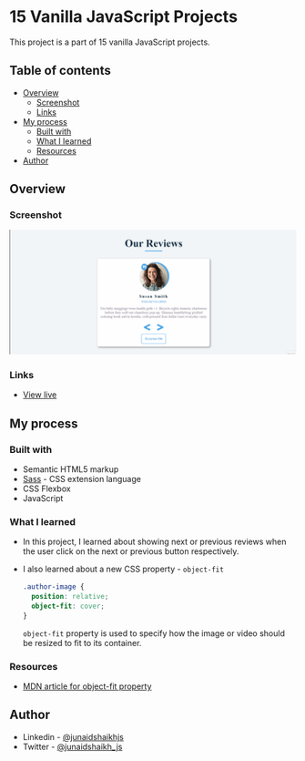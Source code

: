 # 15 Vanilla JavaScript Projects

This project is a part of 15 vanilla JavaScript projects.

## Table of contents

- [Overview](#overview)
  - [Screenshot](#screenshot)
  - [Links](#links)
- [My process](#my-process)
  - [Built with](#built-with)
  - [What I learned](#what-i-learned)
  - [Resources](#resources)
- [Author](#author)

## Overview

### Screenshot

![preview of project](./preview.gif)

### Links

- [View live](https://junaidshaikh-js.github.io/reviews/)

## My process

### Built with

- Semantic HTML5 markup
- [Sass](https://sass-lang.com/) - CSS extension language
- CSS Flexbox
- JavaScript

### What I learned

- In this project, I learned about showing next or previous reviews when the user click on the next or previous button respectively.

- I also learned about a new CSS property - `object-fit`

  ```css
  .author-image {
    position: relative;
    object-fit: cover;
  }
  ```

  `object-fit` property is used to specify how the image or video should be resized to fit to its container.

### Resources

- [MDN article for object-fit property](https://developer.mozilla.org/en-US/docs/Web/CSS/object-fit)

## Author

- Linkedin - [@junaidshaikhjs](https://www.linkedin.com/in/junaidshaikhjs/)
- Twitter - [@junaidshaikh_js](https://twitter.com/junaidshaikh_js)
